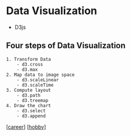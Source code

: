 # Data Visualization

- D3js

## Four steps of Data Visualization

    1. Transform Data
        - d3.cross
        - d3.max
    2. Map data to image space
        - d3.scaleLinear
        - d3.scaleTime
    3. Compute layout
        - d3.path
        - d3.treemap
    4. Draw the chart
        - d3.select
        - d3.append

[[career]]
[[hobby]]

[//begin]: # "Autogenerated link references for markdown compatibility"
[career]: career.md "Career Path"
[hobby]: hobby.md "Hobby"
[//end]: # "Autogenerated link references"
